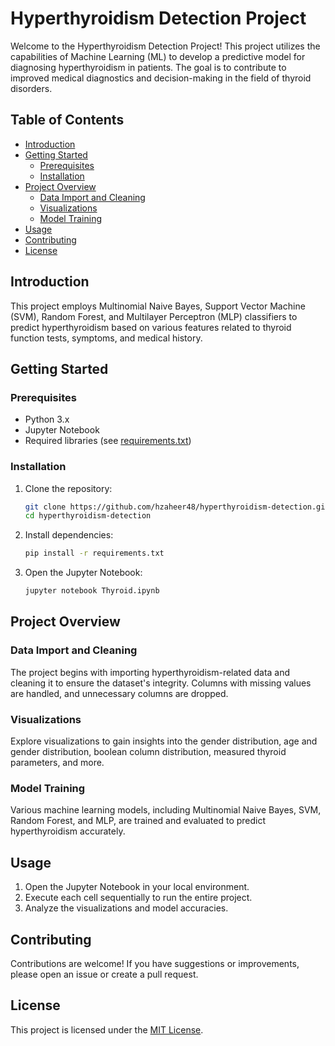 # Hyperthyroidism Detection Project

Welcome to the Hyperthyroidism Detection Project! This project utilizes the capabilities of Machine Learning (ML) to develop a predictive model for diagnosing hyperthyroidism in patients. The goal is to contribute to improved medical diagnostics and decision-making in the field of thyroid disorders.

## Table of Contents

- [Introduction](#introduction)
- [Getting Started](#getting-started)
  - [Prerequisites](#prerequisites)
  - [Installation](#installation)
- [Project Overview](#project-overview)
  - [Data Import and Cleaning](#data-import-and-cleaning)
  - [Visualizations](#visualizations)
  - [Model Training](#model-training)
- [Usage](#usage)
- [Contributing](#contributing)
- [License](#license)

## Introduction

This project employs Multinomial Naive Bayes, Support Vector Machine (SVM), Random Forest, and Multilayer Perceptron (MLP) classifiers to predict hyperthyroidism based on various features related to thyroid function tests, symptoms, and medical history.

## Getting Started

### Prerequisites

- Python 3.x
- Jupyter Notebook
- Required libraries (see [requirements.txt](requirements.txt))

### Installation

1. Clone the repository:

   ```bash
   git clone https://github.com/hzaheer48/hyperthyroidism-detection.git
   cd hyperthyroidism-detection
   ```

2. Install dependencies:

   ```bash
   pip install -r requirements.txt
   ```

3. Open the Jupyter Notebook:

   ```bash
   jupyter notebook Thyroid.ipynb
   ```

## Project Overview

### Data Import and Cleaning

The project begins with importing hyperthyroidism-related data and cleaning it to ensure the dataset's integrity. Columns with missing values are handled, and unnecessary columns are dropped.

### Visualizations

Explore visualizations to gain insights into the gender distribution, age and gender distribution, boolean column distribution, measured thyroid parameters, and more.

### Model Training

Various machine learning models, including Multinomial Naive Bayes, SVM, Random Forest, and MLP, are trained and evaluated to predict hyperthyroidism accurately.

## Usage

1. Open the Jupyter Notebook in your local environment.
2. Execute each cell sequentially to run the entire project.
3. Analyze the visualizations and model accuracies.

## Contributing

Contributions are welcome! If you have suggestions or improvements, please open an issue or create a pull request.

## License

This project is licensed under the [MIT License](LICENSE).
